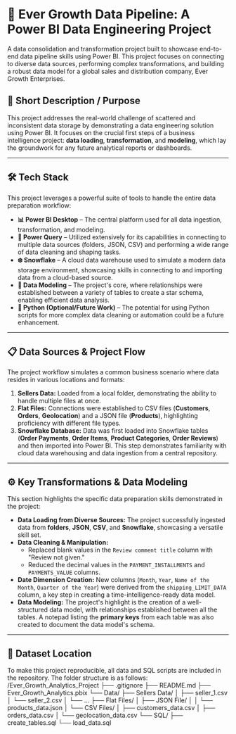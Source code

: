 # 📂 Ever Growth Data Pipeline: A Power BI Data Engineering Project

A data consolidation and transformation project built to showcase end-to-end data pipeline skills using Power BI. This project focuses on connecting to diverse data sources, performing complex transformations, and building a robust data model for a global sales and distribution company, Ever Growth Enterprises.

## 📜 Short Description / Purpose

This project addresses the real-world challenge of scattered and inconsistent data storage by demonstrating a data engineering solution using Power BI. It focuses on the crucial first steps of a business intelligence project: **data loading**, **transformation**, and **modeling**, which lay the groundwork for any future analytical reports or dashboards.

---

## 🛠️ Tech Stack

This project leverages a powerful suite of tools to handle the entire data preparation workflow:

* **📊 Power BI Desktop** – The central platform used for all data ingestion, transformation, and modeling.
* **📂 Power Query** – Utilized extensively for its capabilities in connecting to multiple data sources (folders, JSON, CSV) and performing a wide range of data cleaning and shaping tasks.
* **❄️ Snowflake** – A cloud data warehouse used to simulate a modern data storage environment, showcasing skills in connecting to and importing data from a cloud-based source.
* **📝 Data Modeling** – The project's core, where relationships were established between a variety of tables to create a star schema, enabling efficient data analysis.
* **🐍 Python (Optional/Future Work)** – The potential for using Python scripts for more complex data cleaning or automation could be a future enhancement.

---

## 📋 Data Sources & Project Flow

The project workflow simulates a common business scenario where data resides in various locations and formats:

1.  **Sellers Data:** Loaded from a local folder, demonstrating the ability to handle multiple files at once.
2.  **Flat Files:** Connections were established to CSV files (**Customers**, **Orders**, **Geolocation**) and a JSON file (**Products**), highlighting proficiency with different file types.
3.  **Snowflake Database:** Data was first loaded into Snowflake tables (**Order Payments**, **Order Items**, **Product Categories**, **Order Reviews**) and then imported into Power BI. This step demonstrates familiarity with cloud data warehousing and data ingestion from a central repository.

---

## ⚙️ Key Transformations & Data Modeling

This section highlights the specific data preparation skills demonstrated in the project:

* **Data Loading from Diverse Sources:** The project successfully ingested data from **folders**, **JSON**, **CSV**, and **Snowflake**, showcasing a versatile skill set.
* **Data Cleaning & Manipulation:**
    * Replaced blank values in the `Review comment title` column with "Review not given."
    * Reduced the decimal values in the `PAYMENT_INSTALLMENTS` and `PAYMENTS_VALUE` columns.
* **Date Dimension Creation:** New columns (`Month`, `Year`, `Name of the Month`, `Quarter of the Year`) were derived from the `shipping_LIMIT_DATA` column, a key step in creating a time-intelligence-ready data model.
* **Data Modeling:** The project's highlight is the creation of a well-structured data model, with relationships established between all the tables. A notepad listing the **primary keys** from each table was also created to document the data model's schema.

---

## 📁 Dataset Location

To make this project reproducible, all data and SQL scripts are included in the repository. The folder structure is as follows:
/Ever_Growth_Analytics_Project
├── .gitignore
├── README.md
├── Ever_Growth_Analytics.pbix
└── Data/
├── Sellers Data/
│   ├── seller_1.csv
│   └── seller_2.csv
│   └── ...
├── Flat Files/
│   ├── JSON File/
│   │   └── products_data.json
│   └── CSV Files/
│       ├── customers_data.csv
│       ├── orders_data.csv
│       └── geolocation_data.csv
└── SQL/
├── create_tables.sql
└── load_data.sql



















